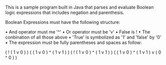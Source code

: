 This is a sample program built in Java that parses and evaluate Boolean logic expressions that includes negation and parenthesis.

Boolean Expressions must have the following structure:

• And operator must me '^'
• Or operator must be 'v'
• False is !
• The conbination of all those above
• 'True' is symbolized as '1' and 'false' by '0'
• The expression must be fully parentheses and spaces as follow:

( ! ( 1 v 0 ) )
( ( 1 v 0 ) ^ ( 1 v 1 ) )
( ! ( 1 v 0 ) ^ ( 1 v 1 ) )
( ( 1 v 0 ) ^ ( 1 v 1 ) v ( 0 ^ 0 ) )
